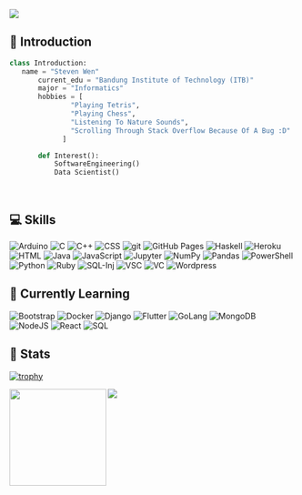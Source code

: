 ![](https://komarev.com/ghpvc/?username=StevenWen81&color=brightgreen)

## 💬 Introduction 
 ```python
 class Introduction:
 	name = "Steven Wen"
		current_edu = "Bandung Institute of Technology (ITB)"
    	major = "Informatics"
		hobbies = [
				"Playing Tetris",
				"Playing Chess",
				"Listening To Nature Sounds",
				"Scrolling Through Stack Overflow Because Of A Bug :D"
			  ]

		def Interest():
			SoftwareEngineering()
			Data Scientist()
 ```
<br/>

## 💻 Skills
<p>
  <img alt="Arduino" src="https://img.shields.io/badge/-Arduino-00979D?logo=Arduino&logoColor=white">
  <img alt="C" src="https://img.shields.io/badge/C-A8B9CC.svg?logo=c&logoColor=white">
  <img alt="C++" src="https://img.shields.io/badge/C++-00599C.svg?logo=c%2B%2B&logoColor=white">
  <img alt="CSS" src="https://img.shields.io/badge/CSS-1572B6.svg?logo=css3&logoColor=white">
  <img alt="git" src="https://img.shields.io/badge/Git-F05032?logo=git&logoColor=white">
  <img alt="GitHub Pages" src="https://img.shields.io/badge/GitHub%20Pages-327FC7.svg?logo=github&logoColor=white">
  <img alt="Haskell" src="https://img.shields.io/badge/Haskell-5D4F85?logo=haskell&logoColor=white">
  <img alt="Heroku" src="https://img.shields.io/badge/Heroku-430098.svg?logo=heroku&logoColor=white">
  <img alt="HTML" src="https://img.shields.io/badge/HTML-E34F26.svg?logo=html5&logoColor=white">
  <img alt="Java" src="https://img.shields.io/badge/Java-007396.svg?logo=java&logoColor=white">
  <img alt="JavaScript" src="https://img.shields.io/badge/JavaScript-F7DF1E.svg?logo=javascript&logoColor=black">
  <img alt="Jupyter" src="https://img.shields.io/badge/Jupyter-F37626?logo=jupyter&logoColor=white">
  <img alt="NumPy" src="https://img.shields.io/badge/Numpy-013243.svg?logo=numpy&logoColor=white">
  <img alt="Pandas" src="https://img.shields.io/badge/Pandas-150458.svg?logo=pandas&logoColor=white">
  <img alt="PowerShell" src="https://img.shields.io/badge/PowerShell-5391FE?logo=powershell&logoColor=white">
  <img alt="Python" src="https://img.shields.io/badge/Python-3776AB.svg?logo=python&logoColor=white">
  <img alt="Ruby" src="https://img.shields.io/badge/Ruby-CC342D.svg?logo=ruby&logoColor=white">
  <img alt="SQL-Inj" src="https://img.shields.io/badge/-💉%20SQL%20Injection-0b5389">
  <img alt="VSC" src="https://img.shields.io/badge/Visual%20Studio%20Code-007ACC?logo=visualstudiocode&logoColor=white">
  <img alt="VC" src="https://img.shields.io/badge/Visual%20Studio-5C2D91?logo=visualstudio&logoColor=white">
  <img alt="Wordpress" src="https://img.shields.io/badge/Wordpress-21759B?logo=wordpress&logoColor=white">
</p>

## 🔭 Currently Learning
<p>
  <img alt="Bootstrap" src="https://img.shields.io/badge/Bootstrap-7952B3.svg?logo=bootstrap&logoColor=white">
  <img alt="Docker" src="https://img.shields.io/badge/Docker-2496ED?logo=docker&logoColor=white">
  <img alt="Django" src="https://img.shields.io/badge/Django-092E20?logo=django&logoColor=white">
  <img alt="Flutter" src="https://img.shields.io/badge/Flutter-02569B?logo=flutter&logoColor=white">
  <img alt="GoLang" src="https://img.shields.io/badge/GoLang-21759B?logo=go&logoColor=white">
  <img alt="MongoDB" src ="https://img.shields.io/badge/MongoDB-4ea94b.svg?logo=mongodb&logoColor=white">
  <img alt="NodeJS" src="https://img.shields.io/badge/Node.js-43853D.svg?logo=node.js&logoColor=white">
  <img alt="React" src="https://img.shields.io/badge/React-61DAFB?logo=react&logoColor=blue">
  <img alt="SQL" src="https://img.shields.io/badge/SQL-025E8C.svg?logo=amazon-dynamodb&logoColor=white">
</p>

## 🦾 Stats
[![trophy](https://github-profile-trophy.vercel.app/?username=StevenWen81&margin-w=15&column=7&theme=darkhub)](https://github.com/ryo-ma/github-profile-trophy)

<div>
  <img height="170" align="left" src="https://github-readme-stats.vercel.app/api?username=StevenWen81&count_private=true&include_all_commits=true" />
  <img src="https://github-readme-stats.vercel.app/api/top-langs/?username=StevenWen81&layout=compact" />
</div>

<!--
**StevenWen81/StevenWen81** is a ✨ _special_ ✨ repository because its `README.md` (this file) appears on your GitHub profile.

### Hello 👋
Here are some ideas to get you started:
- 🔭 I’m currently working on ...
- 🌱 I’m currently learning ...
- 👯 I’m looking to collaborate on ...
- 🤔 I’m looking for help with ...
- 💬 Ask me about ...
- 📫 How to reach me: ...
- 😄 Pronouns: ...
- ⚡ Fun fact: ...🦾🧠
-->
